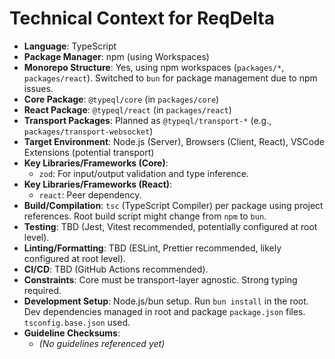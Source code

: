 # Technical Context for ReqDelta

*   **Language**: TypeScript
*   **Package Manager**: npm (using Workspaces)
*   **Monorepo Structure**: Yes, using npm workspaces (`packages/*`, `packages/react`). Switched to `bun` for package management due to npm issues.
*   **Core Package**: `@typeql/core` (in `packages/core`)
*   **React Package**: `@typeql/react` (in `packages/react`)
*   **Transport Packages**: Planned as `@typeql/transport-*` (e.g., `packages/transport-websocket`)
*   **Target Environment**: Node.js (Server), Browsers (Client, React), VSCode Extensions (potential transport)
*   **Key Libraries/Frameworks (Core)**:
    *   `zod`: For input/output validation and type inference.
*   **Key Libraries/Frameworks (React)**:
    *   `react`: Peer dependency.
*   **Build/Compilation**: `tsc` (TypeScript Compiler) per package using project references. Root build script might change from `npm` to `bun`.
*   **Testing**: TBD (Jest, Vitest recommended, potentially configured at root level).
*   **Linting/Formatting**: TBD (ESLint, Prettier recommended, likely configured at root level).
*   **CI/CD**: TBD (GitHub Actions recommended).
*   **Constraints**: Core must be transport-layer agnostic. Strong typing required.
*   **Development Setup**: Node.js/bun setup. Run `bun install` in the root. Dev dependencies managed in root and package `package.json` files. `tsconfig.base.json` used.
*   **Guideline Checksums**:
    *   *(No guidelines referenced yet)*

